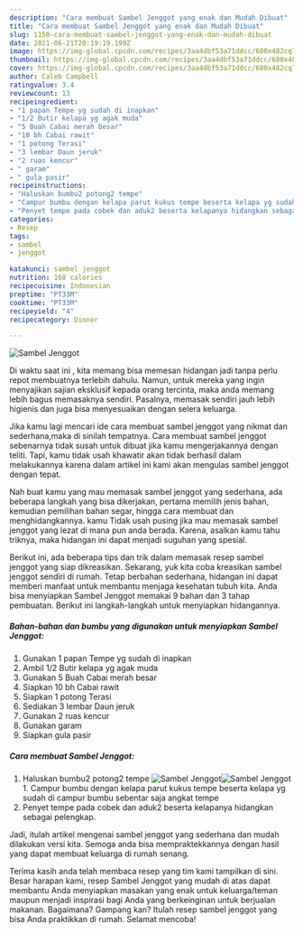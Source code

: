 ```yaml
---
description: "Cara membuat Sambel Jenggot yang enak dan Mudah Dibuat"
title: "Cara membuat Sambel Jenggot yang enak dan Mudah Dibuat"
slug: 1150-cara-membuat-sambel-jenggot-yang-enak-dan-mudah-dibuat
date: 2021-06-21T20:19:19.199Z
image: https://img-global.cpcdn.com/recipes/3aa4dbf53a71ddcc/680x482cq70/sambel-jenggot-foto-resep-utama.jpg
thumbnail: https://img-global.cpcdn.com/recipes/3aa4dbf53a71ddcc/680x482cq70/sambel-jenggot-foto-resep-utama.jpg
cover: https://img-global.cpcdn.com/recipes/3aa4dbf53a71ddcc/680x482cq70/sambel-jenggot-foto-resep-utama.jpg
author: Caleb Campbell
ratingvalue: 3.4
reviewcount: 13
recipeingredient:
- "1 papan Tempe yg sudah di inapkan"
- "1/2 Butir kelapa yg agak muda"
- "5 Buah Cabai merah besar"
- "10 bh Cabai rawit"
- "1 potong Terasi"
- "3 lembar Daun jeruk"
- "2 ruas kencur"
- " garam"
- " gula pasir"
recipeinstructions:
- "Haluskan bumbu2 potong2 tempe"
- "Campur bumbu dengan kelapa parut kukus tempe beserta kelapa yg sudah di campur bumbu sebentar saja angkat tempe"
- "Penyet tempe pada cobek dan aduk2 beserta kelapanya hidangkan sebagai pelengkap."
categories:
- Resep
tags:
- sambel
- jenggot

katakunci: sambel jenggot 
nutrition: 168 calories
recipecuisine: Indonesian
preptime: "PT33M"
cooktime: "PT33M"
recipeyield: "4"
recipecategory: Dinner

---
```



![Sambel Jenggot](https://img-global.cpcdn.com/recipes/3aa4dbf53a71ddcc/680x482cq70/sambel-jenggot-foto-resep-utama.jpg)

Di waktu  saat ini , kita memang bisa memesan hidangan jadi tanpa perlu repot membuatnya terlebih dahulu. Namun, untuk mereka yang ingin menyajikan sajian eksklusif kepada orang tercinta, maka anda memang lebih bagus memasaknya sendiri. Pasalnya, memasak sendiri jauh lebih higienis dan juga bisa menyesuaikan dengan selera keluarga.

Jika kamu lagi mencari ide cara membuat sambel jenggot yang nikmat dan sederhana,maka di sinilah tempatnya. Cara membuat sambel jenggot  sebenarnya tidak susah untuk dibuat jika kamu mengerjakannya dengan teliti. Tapi, kamu tidak usah khawatir akan tidak berhasil dalam melakukannya 
karena dalam artikel ini kami akan mengulas sambel jenggot dengan tepat.  



Nah buat kamu yang mau memasak sambel jenggot yang sederhana, ada beberapa langkah yang bisa dikerjakan, pertama memilih jenis bahan, kemudian pemilihan bahan segar, hingga cara membuat dan menghidangkannya. kamu Tidak usah pusing jika mau memasak sambel jenggot yang lezat di mana pun anda berada. Karena, asalkan kamu  tahu triknya, maka hidangan ini dapat menjadi suguhan yang spesial.

Berikut ini, ada beberapa tips dan trik dalam memasak resep sambel jenggot yang siap dikreasikan. Sekarang, yuk kita coba kreasikan sambel jenggot sendiri di rumah. Tetap berbahan sederhana, hidangan ini dapat memberi manfaat untuk membantu menjaga kesehatan tubuh kita. Anda bisa menyiapkan Sambel Jenggot memakai 9 bahan dan 3 tahap pembuatan. Berikut ini langkah-langkah untuk menyiapkan hidangannya.

<!--inarticleads1-->

##### Bahan-bahan dan bumbu yang digunakan untuk menyiapkan Sambel Jenggot:

1. Gunakan 1 papan Tempe yg sudah di inapkan
1. Ambil 1/2 Butir kelapa yg agak muda
1. Gunakan 5 Buah Cabai merah besar
1. Siapkan 10 bh Cabai rawit
1. Siapkan 1 potong Terasi
1. Sediakan 3 lembar Daun jeruk
1. Gunakan 2 ruas kencur
1. Gunakan  garam
1. Siapkan  gula pasir




<!--inarticleads2-->

##### Cara membuat Sambel Jenggot:

1. Haluskan bumbu2 potong2 tempe
<img src="https://img-global.cpcdn.com/steps/50f268bc22e3adf2/160x128cq70/sambel-jenggot-langkah-memasak-1-foto.jpg" alt="Sambel Jenggot"><img src="https://img-global.cpcdn.com/steps/258ba087c9144efe/160x128cq70/sambel-jenggot-langkah-memasak-1-foto.jpg" alt="Sambel Jenggot">1. Campur bumbu dengan kelapa parut kukus tempe beserta kelapa yg sudah di campur bumbu sebentar saja angkat tempe
1. Penyet tempe pada cobek dan aduk2 beserta kelapanya hidangkan sebagai pelengkap.




Jadi, itulah artikel mengenai  sambel jenggot  yang sederhana dan mudah dilakukan versi kita. Semoga anda bisa mempraktekkannya dengan hasil yang dapat membuat keluarga di rumah senang. 

Terima kasih anda telah membaca resep yang tim kami tampilkan di sini. Besar harapan kami, resep  Sambel Jenggot yang mudah di atas dapat membantu Anda menyiapkan masakan yang enak untuk keluarga/teman maupun menjadi inspirasi bagi Anda yang berkeinginan untuk berjualan makanan. Bagaimana? Gampang kan? Itulah resep sambel jenggot yang bisa Anda praktikkan di rumah. Selamat mencoba!

